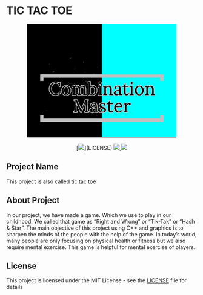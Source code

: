 # TIC TAC TOE

<p align="center"><img src="https://github.com/pradyumnamahajan52/tic-tac-toe/blob/master/intro_img.jpg" height="300"></p>

<p align="center">
  [<img src="https://img.shields.io/github/license/pradyumnamahajan52/tic-tac-toe?color=GREEN">](LICENSE) 
  <a href="#" ><img src="https://img.shields.io/badge/Version-4.3-brightgreen"> </a>
  <a href="#" ><img src="https://img.shields.io/badge/Programming Language-C++ & C-brightgreen"> </a>
</p>

## Project Name

This project is also called tic tac toe

## About Project

In our project, we have made a game. Which we use to play in our childhood. We called that game as “Right and Wrong” or “Tik-Tak” or “Hash & Star”. 
The main objective of this project using C++ and graphics is to sharpen the minds of the people with the help of the game.
In today’s world, many people are only focusing on physical health or fitness but we also require mental exercise. This game is helpful for mental exercise of players.



## License

This project is licensed under the MIT License - see the [LICENSE](LICENSE) file for details
